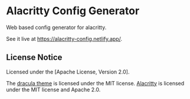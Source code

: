 # Alacritty Config Generator

Web based config generator for alacritty.

See it live at https://alacritty-config.netlify.app/.

## License Notice

Licensed under the [Apache License, Version 2.0].

The [dracula theme](https://github.com/dracula/alacritty) is licensed under the MIT license.
[Alacritty](https://alacritty.org/index.html) is licensed under the MIT license and Apache 2.0.
